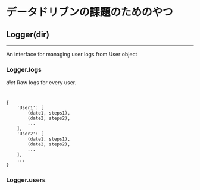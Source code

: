 # データドリブンの課題のためのやつ

## Logger(dir)
___
An interface for managing user logs from User object

### Logger.**logs**
*dict* Raw logs for every user. 
#
    {
        'User1': [
            (date1, steps1),
            (date2, steps2),
            ...
        ],
        'User2': [
            (date1, steps1),
            (date2, steps2),
            ...
        ],
        ...
    }
### Logger.**users**
